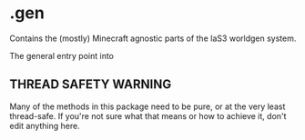 # .gen

Contains the (mostly) Minecraft agnostic parts of the IaS3 worldgen system.

The general entry point into

## THREAD SAFETY WARNING

Many of the methods in this package need to be pure, or at the very least thread-safe.
If you're not sure what that means or how to achieve it, don't edit anything here.
